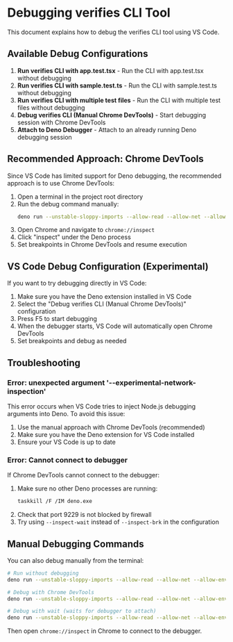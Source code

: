 # Debugging verifies CLI Tool

This document explains how to debug the verifies CLI tool using VS Code.

## Available Debug Configurations

1. **Run verifies CLI with app.test.tsx** - Run the CLI with app.test.tsx without debugging
2. **Run verifies CLI with sample.test.ts** - Run the CLI with sample.test.ts without debugging
3. **Run verifies CLI with multiple test files** - Run the CLI with multiple test files without debugging
4. **Debug verifies CLI (Manual Chrome DevTools)** - Start debugging session with Chrome DevTools
5. **Attach to Deno Debugger** - Attach to an already running Deno debugging session

## Recommended Approach: Chrome DevTools

Since VS Code has limited support for Deno debugging, the recommended approach is to use Chrome DevTools:

1. Open a terminal in the project root directory
2. Run the debug command manually:
   ```bash
   deno run --unstable-sloppy-imports --allow-read --allow-net --allow-env --inspect-brk src/bin/verifies.ts ../../example/src/app.test.tsx
   ```
3. Open Chrome and navigate to `chrome://inspect`
4. Click "inspect" under the Deno process
5. Set breakpoints in Chrome DevTools and resume execution

## VS Code Debug Configuration (Experimental)

If you want to try debugging directly in VS Code:

1. Make sure you have the Deno extension installed in VS Code
2. Select the "Debug verifies CLI (Manual Chrome DevTools)" configuration
3. Press F5 to start debugging
4. When the debugger starts, VS Code will automatically open Chrome DevTools
5. Set breakpoints and debug as needed

## Troubleshooting

### Error: unexpected argument '--experimental-network-inspection'

This error occurs when VS Code tries to inject Node.js debugging arguments into Deno. To avoid this issue:

1. Use the manual approach with Chrome DevTools (recommended)
2. Make sure you have the Deno extension for VS Code installed
3. Ensure your VS Code is up to date

### Error: Cannot connect to debugger

If Chrome DevTools cannot connect to the debugger:

1. Make sure no other Deno processes are running:
   ```bash
   taskkill /F /IM deno.exe
   ```
2. Check that port 9229 is not blocked by firewall
3. Try using `--inspect-wait` instead of `--inspect-brk` in the configuration

## Manual Debugging Commands

You can also debug manually from the terminal:

```bash
# Run without debugging
deno run --unstable-sloppy-imports --allow-read --allow-net --allow-env src/bin/verifies.ts ../../example/src/app.test.tsx

# Debug with Chrome DevTools
deno run --unstable-sloppy-imports --allow-read --allow-net --allow-env --inspect-brk src/bin/verifies.ts ../../example/src/app.test.tsx

# Debug with wait (waits for debugger to attach)
deno run --unstable-sloppy-imports --allow-read --allow-net --allow-env --inspect-wait src/bin/verifies.ts ../../example/src/app.test.tsx
```

Then open `chrome://inspect` in Chrome to connect to the debugger.